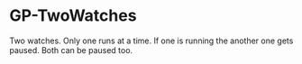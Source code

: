 # GP-TwoWatches
Two watches. Only one runs at a time. If one is running the another one gets paused. Both can be paused too. 
